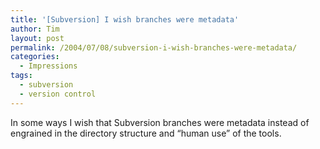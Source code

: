 ```yaml
---
title: '[Subversion] I wish branches were metadata'
author: Tim
layout: post
permalink: /2004/07/08/subversion-i-wish-branches-were-metadata/
categories:
  - Impressions
tags:
  - subversion
  - version control
---
```

In some ways I wish that Subversion branches were metadata instead of engrained in the directory structure and &#8220;human use&#8221; of the tools.
